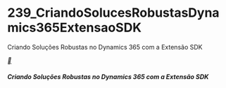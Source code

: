 # 239_CriandoSolucesRobustasDynamics365ExtensaoSDK
Criando Soluções Robustas no Dynamics 365 com a Extensão SDK



[**](https://web.dio.me/play)

##### Criando Soluções Robustas no Dynamics 365 com a Extensão SDK









